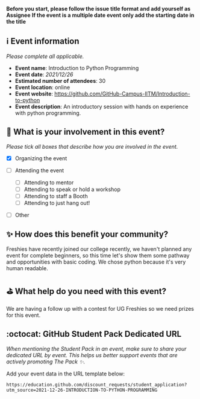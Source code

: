 **Before you start, please follow the issue title format and add yourself as Assignee**
**If the event is a multiple date event only add the starting date in the title**  

## ℹ️ Event information
_Please complete all applicable._

- **Event name**: Introduction to Python Programming
- **Event date**: _2021/12/26_
- **Estimated number of attendees**: 30
- **Event location**: online
- **Event website**: https://github.com/GitHub-Campus-IITM/Introduction-to-python
- **Event description**: An introductory session with hands on experience with python programming.

## 🙋 What is your involvement in this event? 
_Please tick all boxes that describe how you are involved in the event._

- [X] Organizing the event
- [ ] Attending the event
   - [ ] Attending to mentor
   - [ ] Attending to speak or hold a workshop 
   - [ ] Attending to staff a Booth
   - [ ] Attending to just hang out!
- [ ] Other


## ✨ How does this benefit your community?
Freshies have recently joined our college recently, we haven't planned any event for complete beginners, so this time let's show them some pathway and opportunities with basic coding. We chose python because it's very human readable.

## ⛳️ What help do you need with this event?
We are having a follow up with a contest for UG Freshies so we need prizes for this event.

## :octocat: GitHub Student Pack Dedicated URL
_When mentioning the Student Pack in an event, make sure to share your dedicated URL by event. This helps us better support events that are actively promoting The Pack :sparkles:._ 

Add your event data in the URL template below:

`https://education.github.com/discount_requests/student_application?utm_source=2021-12-26-INTRODUCTION-TO-PYTHON-PROGRAMMING`

